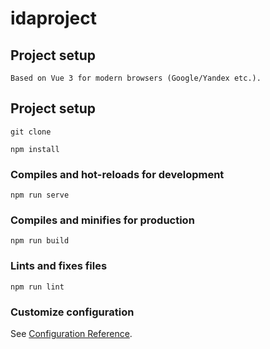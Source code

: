 # idaproject
## Project setup
```
Based on Vue 3 for modern browsers (Google/Yandex etc.).
```
## Project setup
```
git clone
```
```
npm install
```

### Compiles and hot-reloads for development
```
npm run serve
```

### Compiles and minifies for production
```
npm run build
```

### Lints and fixes files
```
npm run lint
```

### Customize configuration
See [Configuration Reference](https://cli.vuejs.org/config/).
